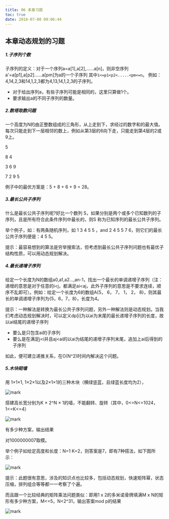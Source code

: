 ```yaml
---
title: 06 本章习题
toc: true
date: 2018-07-08 09:06:44
---
```

## 本章动态规划的习题

##### 1.子序列个数

子序列的定义：对于一个序列a=a[1],a[2],......a[n]，则非空序列a'=a[p1],a[p2]......a[pm]为a的一个子序列
其中`1<=p1<p2<.....<pm<=n`。 例如：4,14,2,3和14,1,2,3都为4,13,14,1,2,3的子序列。
 - 对于给出序列a，有些子序列可能是相同的，这里只算做1个。
 - 要求输出a的不同子序列的数量。

##### 2.数塔取数问题

一个高度为N的由正整数组成的三角形，从上走到下，求经过的数字和的最大值。
每次只能走到下一层相邻的数上，例如从第3层的6向下走，只能走到第4层的2或9上。

   5

  8 4

 3 6 9

7 2 9 5

例子中的最优方案是：5 + 8 + 6 + 9 = 28。


##### 3.最长公共子序列

什么是最长公共子序列呢?好比一个数列 S，如果分别是两个或多个已知数列的子序列，且是所有符合此条件序列中最长的，则S 称为已知序列的最长公共子序列。

举个例子，如：有两条随机序列，如 1 3 4 5 5 ，and 2 4 5 5 7 6，则它们的最长公共子序列便是：4 5 5。

提示：最容易想到的算法是穷举搜索法，但考虑到最长公共子序列问题也有最优子结构性质，可以用动态规划解决。

##### 4.最长递增子序列

给定一个长度为N的数组a0,a1,a2...,an-1，找出一个最长的单调递增子序列（注：递增的意思是对于任意的i<j，都满足ai<aj，此外子序列的意思是不要求连续，顺序不乱即可）。例如：给定一个长度为6的数组A{5， 6， 7， 1， 2， 8}，则其最长的单调递增子序列为{5，6，7，8}，长度为4。

提示：一种解法是转换为最长公共子序列问题，另外一种解法则是动态规划。当我们考虑动态规划解决时，可以定义dp[i]为以ai为末尾的最长递增子序列的长度，故以ai结尾的递增子序列
 - 要么是只包含ai的子序列
 - 要么是在满足j<i并且aj<ai的以ai为结尾的递增子序列末尾，追加上ai后得到的子序列

如此，便可建立递推关系，在O(N^2)时间内解决这个问题。


##### 5.木块砌墙

用 1×1×1, 1×2×1以及2×1×1的三种木块（横绿竖蓝，且绿蓝长度均为2），

![mark](http://pacdb2bfr.bkt.clouddn.com/blog/image/180708/ffagKCm7ml.png?imageslim)

搭建高长宽分别为K × 2^N × 1的墙，不能翻转、旋转（其中，0<=N<=1024，1<=K<=4）

![mark](http://pacdb2bfr.bkt.clouddn.com/blog/image/180708/hikAH6HJe0.png?imageslim)

有多少种方案，输出结果

对1000000007取模。

举个例子如给定高度和长度：N=1 K=2，则答案是7，即有7种搭法，如下图所示：

![mark](http://pacdb2bfr.bkt.clouddn.com/blog/image/180708/G6062CiHid.png?imageslim)

提示：此题很有意思，涉及的知识点也比较多，包括动态规划，快速矩阵幂，状态压缩，排列组合等等都一一考察了个遍。

而且跟一个比较经典的矩阵乘法问题类似：即用1 x 2的多米诺骨牌填满M x N的矩形有多少种方案，M<=5，N<2^31，输出答案mod p的结果

![mark](http://pacdb2bfr.bkt.clouddn.com/blog/image/180708/iJFf887IAK.png?imageslim)
